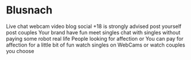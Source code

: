 # Blusnach
Live chat webcam video blog social 
+18 is strongly advised post yourself post couples Your brand have fun meet singles chat with singles without paying some robot real life  People looking for affection or You can pay for affection for a little bit of fun watch singles on WebCams or watch couples you choose
